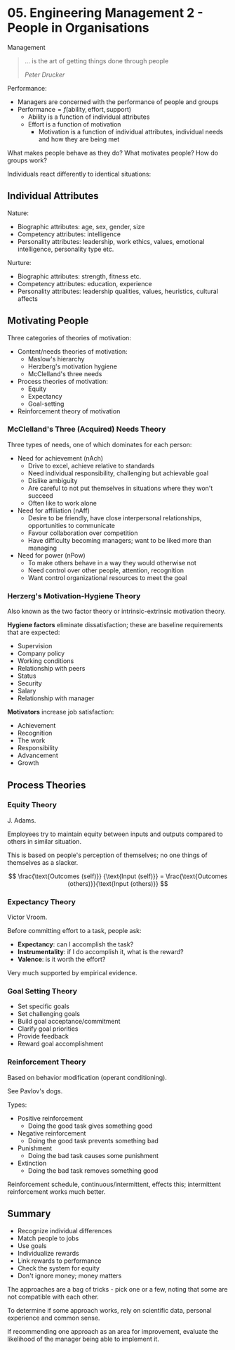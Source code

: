 # 05. Engineering Management 2 - People in Organisations

Management

> ... is the art of getting things done through people
>
> *Peter Drucker*

Performance:

- Managers are concerned with the performance of people and groups
- $\text{Performance} = f(\text{ability}, \text{effort}, \text{support})$
  - Ability is a function of individual attributes
  - Effort is a function of motivation
    - Motivation is a function of individual attributes, individual needs and how they are being met

What makes people behave as they do? What motivates people? How do groups work?

Individuals react differently to identical situations:

## Individual Attributes

Nature:

- Biographic attributes: age, sex, gender, size
- Competency attributes: intelligence
- Personality attributes: leadership, work ethics, values, emotional intelligence, personality type etc.

Nurture:

- Biographic attributes: strength, fitness etc.
- Competency attributes: education, experience
- Personality attributes: leadership qualities, values, heuristics, cultural affects

## Motivating People

Three categories of theories of motivation:

- Content/needs theories of motivation:
  - Maslow's hierarchy
  - Herzberg's motivation hygiene
  - McClelland's three needs
- Process theories of motivation:
  - Equity
  - Expectancy
  - Goal-setting
- Reinforcement theory of motivation

### McClelland's Three (Acquired) Needs Theory

Three types of needs, one of which dominates for each person:

- Need for achievement (nAch)
  - Drive to excel, achieve relative to standards
  - Need individual responsibility, challenging but achievable goal
  - Dislike ambiguity
  - Are careful to not put themselves in situations where they won't succeed
  - Often like to work alone
- Need for affiliation (nAff)
  - Desire to be friendly, have close interpersonal relationships, opportunities to communicate
  - Favour collaboration over competition
  - Have difficulty becoming managers; want to be liked more than managing
- Need for power (nPow)
  - To make others behave in a way they would otherwise not
  - Need control over other people, attention, recognition
  - Want control organizational resources to meet the goal

### Herzerg's Motivation-Hygiene Theory

Also known as the two factor theory or intrinsic-extrinsic motivation theory.

**Hygiene factors** eliminate dissatisfaction; these are baseline requirements that are expected:

- Supervision
- Company policy
- Working conditions
- Relationship with peers
- Status
- Security
- Salary
- Relationship with manager

**Motivators** increase job satisfaction:

- Achievement
- Recognition
- The work
- Responsibility
- Advancement
- Growth

## Process Theories

### Equity Theory

J. Adams.

Employees try to maintain equity between inputs and outputs compared to others in similar situation.

This is based on people's perception of themselves; no one things of themselves as a slacker.

$$
\frac{\text{Outcomes (self)}}  {\text{Input (self)}} =
\frac{\text{Outcomes (others)}}{\text{Input (others)}}
$$

### Expectancy Theory

Victor Vroom.

Before committing effort to a task, people ask:

- **Expectancy**: can I accomplish the task?
- **Instrumentality**: if I do accomplish it, what is the reward?
- **Valence**: is it worth the effort?

Very much supported by empirical evidence.

### Goal Setting Theory

- Set specific goals
- Set challenging goals
- Build goal acceptance/commitment
- Clarify goal priorities
- Provide feedback
- Reward goal accomplishment

### Reinforcement Theory

Based on behavior modification (operant conditioning).

See Pavlov's dogs.

Types:

- Positive reinforcement
  - Doing the good task gives something good
- Negative reinforcement
  - Doing the good task prevents something bad
- Punishment
  - Doing the bad task causes some punishment
- Extinction
  - Doing the bad task removes something good

Reinforcement schedule, continuous/intermittent, effects this; intermittent reinforcement works much better.

## Summary

- Recognize individual differences
- Match people to jobs
- Use goals
- Individualize rewards
- Link rewards to performance
- Check the system for equity
- Don't ignore money; money matters

The approaches are a bag of tricks - pick one or a few, noting that some are not compatible with each other.

To determine if some approach works, rely on scientific data, personal experience and common sense.

If recommending one approach as an area for improvement, evaluate the likelihood of the manager being able to implement it.

